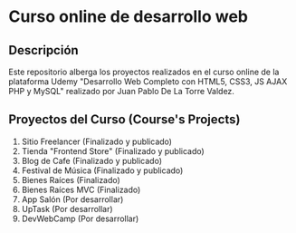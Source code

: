 # Curso online de desarrollo web

## Descripción

Este repositorio alberga los proyectos realizados en el curso online de la plataforma Udemy "Desarrollo Web Completo con HTML5, CSS3, JS AJAX PHP y MySQL" realizado por Juan Pablo De La Torre Valdez.

## Proyectos del Curso (Course's Projects)

1. Sitio Freelancer (Finalizado y publicado)
2. Tienda "Frontend Store" (Finalizado y publicado)
3. Blog de Cafe (Finalizado y publicado)
4. Festival de Música (Finalizado y publicado)
5. Bienes Raíces (Finalizado)
6. Bienes Raíces MVC (Finalizado)
7. App Salón (Por desarrollar)
8. UpTask (Por desarrollar)
9. DevWebCamp (Por desarrollar)
